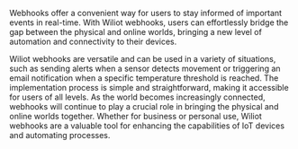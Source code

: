 Webhooks offer a convenient way for users to stay informed of important events in real-time. With Wiliot webhooks, users can effortlessly bridge the gap between the physical and online worlds, bringing a new level of automation and connectivity to their devices.

Wiliot webhooks are versatile and can be used in a variety of situations, such as sending alerts when a sensor detects movement or triggering an email notification when a specific temperature threshold is reached. The implementation process is simple and straightforward, making it accessible for users of all levels.
As the world becomes increasingly connected, webhooks will continue to play a crucial role in bringing the physical and online worlds together. Whether for business or personal use, Wiliot webhooks are a valuable tool for enhancing the capabilities of IoT devices and automating processes.
